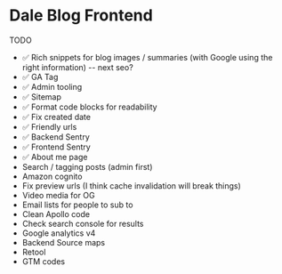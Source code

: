 # Dale Blog Frontend

TODO

- ✅ Rich snippets for blog images / summaries (with Google using the right information) -- next seo?
- ✅ GA Tag
- ✅ Admin tooling
- ✅ Sitemap
- ✅ Format code blocks for readability
- ✅ Fix created date
- ✅ Friendly urls
- ✅ Backend Sentry
- ✅ Frontend Sentry
- ✅ About me page
- Search / tagging posts (admin first)
- Amazon cognito
- Fix preview urls (I think cache invalidation will break things)
- Video media for OG
- Email lists for people to sub to
- Clean Apollo code
- Check search console for results
- Google analytics v4
- Backend Source maps
- Retool
- GTM codes
